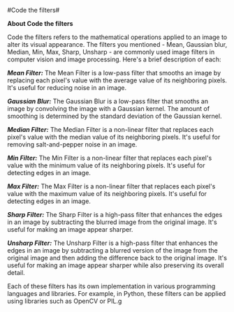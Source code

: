 #Code the filters# 

____About Code the filters____

Code the filters refers to the mathematical operations applied to an image to alter its visual appearance. The filters you mentioned - Mean, Gaussian blur, Median, Min, Max, Sharp, Unsharp - are commonly used image filters in computer vision and image processing. Here's a brief description of each:

___Mean Filter:___ The Mean Filter is a low-pass filter that smooths an image by replacing each pixel's value with the average value of its neighboring pixels. It's useful for reducing noise in an image.

___Gaussian Blur:___ The Gaussian Blur is a low-pass filter that smooths an image by convolving the image with a Gaussian kernel. The amount of smoothing is determined by the standard deviation of the Gaussian kernel.

___Median Filter:___ The Median Filter is a non-linear filter that replaces each pixel's value with the median value of its neighboring pixels. It's useful for removing salt-and-pepper noise in an image.

___Min Filter:___ The Min Filter is a non-linear filter that replaces each pixel's value with the minimum value of its neighboring pixels. It's useful for detecting edges in an image.

___Max Filter:___ The Max Filter is a non-linear filter that replaces each pixel's value with the maximum value of its neighboring pixels. It's useful for detecting edges in an image.

___Sharp Filter:___ The Sharp Filter is a high-pass filter that enhances the edges in an image by subtracting the blurred image from the original image. It's useful for making an image appear sharper.

___Unsharp Filter:___ The Unsharp Filter is a high-pass filter that enhances the edges in an image by subtracting a blurred version of the image from the original image and then adding the difference back to the original image. It's useful for making an image appear sharper while also preserving its overall detail.



Each of these filters has its own implementation in various programming languages and libraries. For example, in Python, these filters can be applied using libraries such as OpenCV or PIL.g
